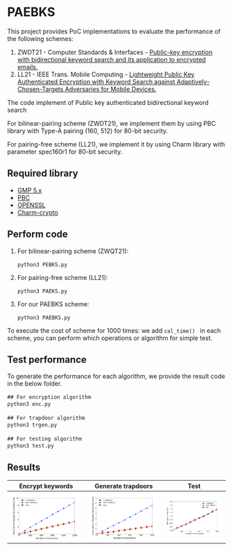 # PAEBKS
This project provides PoC implementations to evaluate the performance of the following schemes:

1. ZWDT21 - Computer Standards & Interfaces - [Public-key encryption with bidirectional keyword search and its application to encrypted emails.](https://doi.org/10.1016/j.csi.2021.103542) 
2. LL21 - IEEE Trans. Mobile Computing - [Lightweight Public Key Authenticated Encryption with Keyword Search against Adaptively-Chosen-Targets Adversaries for Mobile Devices.](https://doi.org/10.1109/TII.2020.3006474)

The code implement of Public key authenticated bidirectional keyword search

For bilinear-pairing scheme (ZWDT21), we implement them by using PBC library with Type-A pairing (160, 512) for 80-bit security.

For pairing-free scheme (LL21), we implement it by using Charm library with parameter spec160r1 for 80-bit security.

## Required library

- [GMP 5.x](http://gmplib.org/)
- [PBC](http://crypto.stanford.edu/pbc/news.html)
- [OPENSSL](http://www.openssl.org/)
- [Charm-crypto](https://jhuisi.github.io/charm/install_source.html)

## Perform code

1. For bilinear-pairing scheme (ZWQT21):

   ```
   python3 PEBKS.py
   ```

2. For pairing-free scheme (LL21):

   ```
   python3 PAEKS.py
   ```

3. For our PAEBKS scheme:

   ```
   python3 PAEBKS.py
   ```

To execute the cost of scheme for 1000 times: we add `cal_time() ` in each scheme, you can perform which operations or algorithm for simple test.

## Test performance

To generate the performance for each algorithm, we provide the result code in the below folder.

```
## For encryption algorithm
python3 enc.py

## For trapdoor algorithm
python3 trgen.py

## For testing algorithm
python3 test.py
```

## Results

 

| Encrypt keywords  | Generate trapdoors    | Test                |
| ----------------- | --------------------- | ------------------- |
| ![enc](./enc.png) | ![trgen](./trgen.png) | ![test](./test.png) |

